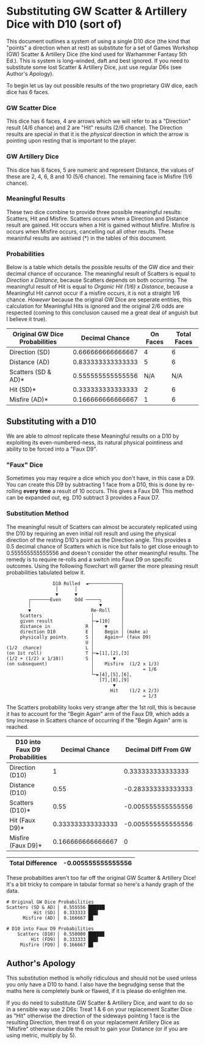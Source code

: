 # Substituting GW Scatter & Artillery Dice with D10 (sort of)

This document outlines a system of using a single D10 dice (the kind that "points" a direction when at rest) as substitute for a set of Games Workshop (GW) Scatter & Artillery Dice (the kind used for Warhammer Fantasy 5th Ed.). This is system is long-winded, daft and best ignored. If you need to substitute some lost Scatter & Artillery Dice, just use regular D6s (see Author's Apology). 

To begin let us lay out possible results of the two proprietary GW dice, each dice has 6 faces.

### GW Scatter Dice
This dice has 6 faces, 4 are arrows which we will refer to as a "Direction" result (4/6 chance) and 2 are "Hit" results (2/6 chance). The Direction results are special in that it is the *physical* direction in which the arrow is pointing upon resting that is important to the player.

### GW Artillery Dice
This dice has 6 faces, 5 are numeric and represent Distance, the values of these are 2, 4, 6, 8 and 10 (5/6 chance). The remaining face is Misfire (1/6 chance). 

### Meaningful Results
These two dice combine to provide three possible meaningful results: Scatters, Hit and Misfire. Scatters occurs when a Direction and Distance result are gained. Hit occurs when a Hit is gained without Misfire. Misfire is occurs when Misfire occurs, cancelling out all other results. These meaninful results are astrixed (*) in the tables of this document.

### Probabilities 
Below is a table which details the possible results of the GW dice and their decimal chance of occurance. The meaningful result of Scatters is equal to *Direction x Distance*, because Scatters depends on both occurring. The meaningful result of Hit is equal to *Organic Hit (1/6) x Distance*, because a Meaningful Hit cannot occur if a misfire occurs, it is not a straight 1/6 chance. *However* because the original GW Dice are seperate entities, this calculation for Meaningful Hits is ignored and the original 2/6 odds are respected (coming to this conclusion caused me a great deal of anguish but I believe it true).
 


| **Original GW Dice Probabilities**       | **Decimal Chance** | **On Faces**     | **Total Faces** |
|------------------------------------------|--------------------|------------------|-----------------|
| Direction (SD)                           | 0.666666666666667  | 4                | 6               |
| Distance (AD)                            | 0.833333333333333  | 5                | 6               |
| Scatters (SD & AD)*                      | 0.555555555555556  | N/A              | N/A             |
| Hit (SD)*                                | 0.333333333333333  | 2                | 6               |
| Misfire (AD)*                            | 0.166666666666667  | 1                | 6               |

## Substituting with a D10
We are able to *almost* replicate these Meaningful results on a D10 by exploiting its even-numbered-ness, its natural physical pointiness and ability to be forced into a "Faux D9".

### "Faux" Dice
Sometimes you may require a dice which you don't have, in this case a D9. You can create this D9 by subtracting 1 face from a D10, this is done by re-rolling **every time** a result of 10 occurs. This gives a Faux D9. This method can be expanded out, eg. D10 subtract 3 provides a Faux D7.

### Substitution Method 
The meaningful result of Scatters can almost be accurately replicated using the D10 by requiring an even initial roll result and using the physical direction of the resting D10's point as the Direction angle. This provides a 0.5 decimal chance of Scatters which is nice but fails to get close enough to 0.555555555555556 and doesn't consider the other meaningful results. The remedy is to require re-rolls and a switch into Faux D9 on specific outcomes. Using the following flowchart will garner the more pleasing result probabilities tabulated below it.

```
                 D10 Rolled  ◄────────────┐
                  │      │                │
                  ▼      ▼                │
        ┌───────Even     Odd ─────┐       │
        │                         ▼       │
        ▼                      Re-Roll    │
     Scatters                  │          │
     given result              ├─►[10]    │
     distance in             R │    ▼     │
     direction D10           E │    Begin │ (make a)
     physically points       S │    Again─┘ (faux D9)
                             U │
(1/2  chance)                L │
(on 1st roll)                T ├─►[1],[2],[3]
(1/2 + (1/2) x 1/10))        S │       ▼
(on subsequent)                │    Misfire  (1/2 x 1/3)
                               │                  = 1/6
                               └─►[4],[5],[6],
                                  [7],[8],[9]
                                       ▼
                                      Hit    (1/2 x 2/3)
                                                  = 1/3
```

The Scatters probability looks very strange after the 1st roll, this is because it has to account for the "Begin Again" arm of the Faux D9, which adds a tiny increase in Scatters chance of occurring if the "Begin Again" arm is reached. 


| **D10 into Faux D9 Probabilities**       | **Decimal Chance** | **Decimal Diff From GW** | **On Faces**     | **Total Faces** |
|------------------------------------------|--------------------|--------------------------|------------------|-----------------|
| Direction (D10)                          | 1                  | 0.333333333333333        | 10               | 10              |
| Distance (D10)                           | 0.55               | -0.283333333333333       | 5                | 10              |
| Scatters (D10)*                          | 0.55               | -0.005555555555556       | N/A              | N/A             |
| Hit (Faux D9)*                           | 0.333333333333333  | -0.005555555555556       | 6                | 9               |
| Misfire (Faux D9)*                       | 0.166666666666667  | 0                        | 3                | 9               |


| **Total Difference**                     | -0.005555555555556 |
|------------------------------------------|--------------------|

These probabilties aren't too far off the original GW Scatter & Artillery Dice! It's a bit tricky to compare in tabular format so here's a handy graph of the data.

```
# Original GW Dice Probabilities
Scatters (SD & AD) ▏ 0.555556 ██████
          Hit (SD) ▏ 0.333333 ███▌
      Misfire (AD) ▏ 0.166667 █▊
      
# D10 into Faux D9 Probabilities
    Scatters (D10) ▏ 0.550000 █████▉
         Hit (FD9) ▏ 0.333333 ███▌
     Misfire (FD9) ▏ 0.166667 █▊
```	

## Author's Apology
This substitution method is wholly ridiculous and should not be used unless you only have a D10 to hand. I also have the begrudging sense that the maths here is completely bunk or flawed, if it is please do enlighten me.  

If you do need to substitute GW Scatter & Artillery Dice, and want to do so in a sensible way use 2 D6s: Treat 1 & 6 on your replacement Scatter Dice as "Hit" otherwise the direction of the sideways pointing 1 face is the resulting Direction, then treat 6 on your replacement Artillery Dice as "Misfire" otherwise double the result to gain your Distance (or if you are using metric, multiply by 5).
